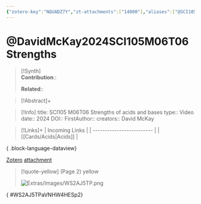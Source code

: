 ```yaml
---
{"zotero-key":"NQUADZ7Y","zt-attachments":["14000"],"aliases":["@SCI105 M06T06 Strengths of acids and bases"],"keywords":["✅"],"FirstAuthor":"[[ David McKay]]","tags":["source/video","Uni/SCI105"],"dg-publish":true,"permalink":"/sources/video/david-mc-kay2024-sci-105-m06-t06-strengths/","dgPassFrontmatter":true}
---
```


# @DavidMcKay2024SCI105M06T06Strengths

>[!Synth]  
>**Contribution**::  
>  
>**Related**:: 
>  

> [!Abstract]+
> 

> [!Info]
> title: SCI105 M06T06 Strengths of acids and bases
> type:: Video 
> date:: 2024
> DOI:: 
> FirstAuthor:: 
> creators:: David McKay

> [!Links]+
>  | Incoming Links            |
> | ------------------------- |
> | [[Cards/Acids\|Acids]] |
> 
{ .block-language-dataview}


[Zotero](zotero://select/library/items/NQUADZ7Y) [attachment](<file:///Users/nathanmaxwell/Zotero/storage/VNHW4HES/David%20McKay%20-%202024%20-%20SCI105%20M05T06%20Strengths%20of%20acids%20and%20bases.pdf>)

> [!quote-yellow] (Page 2) yellow
> 
> ![Extras/Images/WS2AJ5TP.png](/img/user/Extras/Images/WS2AJ5TP.png)
>
{ #WS2AJ5TPaVNHW4HESp2}

